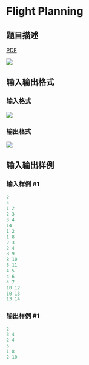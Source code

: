 # Flight Planning

## 题目描述

[problemUrl]: https://uva.onlinejudge.org/index.php?option=com_onlinejudge&Itemid=8&category=78&page=show_problem&problem=2742

[PDF](https://uva.onlinejudge.org/external/116/p11695.pdf)

![](https://cdn.luogu.com.cn/upload/vjudge_pic/UVA11695/5cafd011378e160a677f393023326efa95a92238.png)

## 输入输出格式

### 输入格式

![](https://cdn.luogu.com.cn/upload/vjudge_pic/UVA11695/23c2a1a7299b9cac4ac8443171eb75a5fb42c00e.png)

### 输出格式

![](https://cdn.luogu.com.cn/upload/vjudge_pic/UVA11695/fb7bbeb576255db9e9ae383390d4d5da3af0f366.png)

## 输入输出样例

### 输入样例 #1

```cpp
2
4
1 2
2 3
3 4
14
1 2
1 8
2 3
2 4
8 9
8 10
8 11
4 5
4 6
4 7
10 12
10 13
13 14
```


### 输出样例 #1

```cpp
2
3 4
2 4
5
1 8
2 10
```


